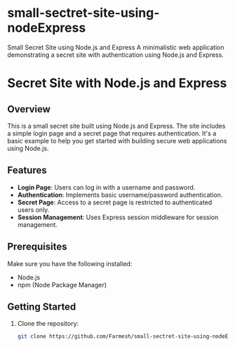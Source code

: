 # small-sectret-site-using-nodeExpress
Small Secret Site using Node.js and Express A minimalistic web application demonstrating a secret site with authentication using Node.js and Express.
# Secret Site with Node.js and Express

## Overview

This is a small secret site built using Node.js and Express. The site includes a simple login page and a secret page that requires authentication. It's a basic example to help you get started with building secure web applications using Node.js.

## Features

- **Login Page**: Users can log in with a username and password.
- **Authentication**: Implements basic username/password authentication.
- **Secret Page**: Access to a secret page is restricted to authenticated users only.
- **Session Management**: Uses Express session middleware for session management.

## Prerequisites

Make sure you have the following installed:

- Node.js
- npm (Node Package Manager)

## Getting Started

1. Clone the repository:

   ```bash
   git clone https://github.com/Farmesh/small-sectret-site-using-nodeExpress/
